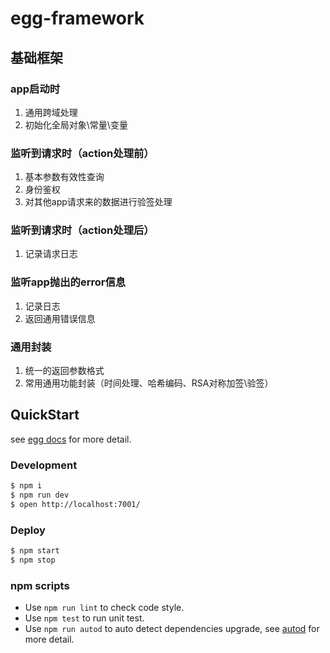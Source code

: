 # egg-framework

## 基础框架
### app启动时
1. 通用跨域处理
2. 初始化全局对象\常量\变量

### 监听到请求时（action处理前）
1. 基本参数有效性查询
2. 身份鉴权
3. 对其他app请求来的数据进行验签处理

### 监听到请求时（action处理后）
1. 记录请求日志

### 监听app抛出的error信息
1. 记录日志
2. 返回通用错误信息

### 通用封装
1. 统一的返回参数格式
2. 常用通用功能封装（时间处理、哈希编码、RSA对称加签\验签）

## QuickStart

<!-- add docs here for user -->

see [egg docs][egg] for more detail.

### Development

```bash
$ npm i
$ npm run dev
$ open http://localhost:7001/
```

### Deploy

```bash
$ npm start
$ npm stop
```

### npm scripts

- Use `npm run lint` to check code style.
- Use `npm test` to run unit test.
- Use `npm run autod` to auto detect dependencies upgrade, see [autod](https://www.npmjs.com/package/autod) for more detail.


[egg]: https://eggjs.org